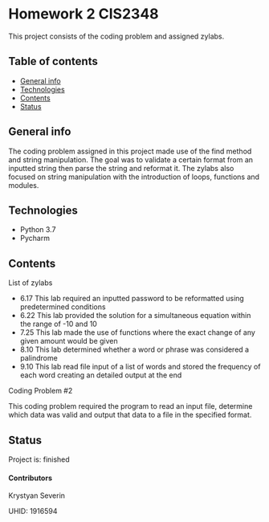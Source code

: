 # Homework 2 CIS2348
This project consists of the coding problem and assigned zylabs.

## Table of contents
* [General info](#general-info)
* [Technologies](#technologies)
* [Contents](#contents)
* [Status](#status)

## General info
The coding problem assigned in this project made use of the find method and string manipulation.
The goal was to validate a certain format from an inputted string then parse the string and reformat it.
The zylabs also focused on string manipulation with the introduction of loops, functions and modules.

## Technologies
* Python 3.7
* Pycharm

## Contents
List of zylabs
* 6.17
This lab required an inputted password to be reformatted using predetermined conditions
* 6.22
This lab provided the solution for a simultaneous equation within the range of -10 and 10
* 7.25
This lab made the use of functions where the exact change of any given amount would be given
* 8.10
This lab determined whether a word or phrase was considered a palindrome
* 9.10
This lab read file input of a list of words and stored the frequency of each word creating an detailed output at the end

Coding Problem #2

This coding problem required the program to read an input file, determine which data was valid and output that data
to a file in the specified format.

## Status
Project is: finished

#### Contributors
Krystyan Severin

UHID: 1916594
